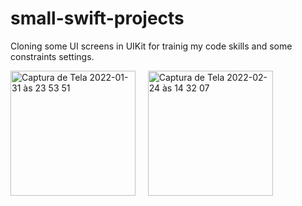 # small-swift-projects
Cloning some UI screens in UIKit for trainig my code skills and some constraints settings.

<p float="left">
  <img width="200" alt="Captura de Tela 2022-01-31 às 23 53 51" src="https://user-images.githubusercontent.com/66230142/151907449-5a59c08d-ee8b-4a49-be78-bd2cfd813401.png">
  &nbsp;&nbsp;&nbsp;
  <img width="200" alt="Captura de Tela 2022-02-24 às 14 32 07" src="https://user-images.githubusercontent.com/66230142/155578207-3566981c-c5ad-4a90-b05d-8c7a5127367a.png">
</p>



